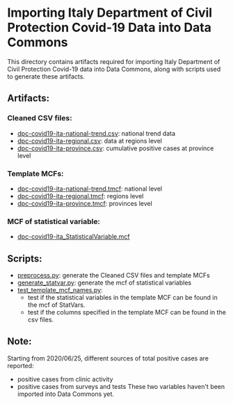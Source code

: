 # Importing Italy Department of Civil Protection Covid-19 Data into Data Commons

This directory contains artifacts required for importing Italy Department of Civil Protection Covid-19 data into Data Commons, along with scripts used to generate these artifacts.

## Artifacts:
### Cleaned CSV files:
- [dpc-covid19-ita-national-trend.csv](dpc-covid19-ita-national-trend.csv): national trend data
- [dpc-covid19-ita-regional.csv](dpc-covid19-ita-regional.csv): data at regions level
- [dpc-covid19-ita-province.csv](dpc-covid19-ita-province.csv): cumulative positive cases at province level

### Template MCFs:
- [dpc-covid19-ita-national-trend.tmcf](dpc-covid19-ita-national-trend.tmcf): national level
- [dpc-covid19-ita-regional.tmcf](dpc-covid19-ita-regional.tmcf): regions level
- [dpc-covid19-ita-province.tmcf](dpc-covid19-ita-province.tmcf): provinces level

### MCF of statistical variable:
- [dpc-covid19-ita_StatisticalVariable.mcf](dpc-covid19-ita_StatisticalVariable.mcf)

## Scripts:
- [preprocess.py](preprocess.py): generate the Cleaned CSV files and template MCFs
- [generate_statvar.py](generate_statvar.py): generate the mcf of statistical variables
- [test_template_mcf_names.py](test_template_mcf_names.py): 
    - test if the statistical variables in the template MCF can be found in the mcf of StatVars.
    - test if the columns specified in the template MCF can be found in the csv files.
    
## Note:
Starting from 2020/06/25, different sources of total positive cases are reported:
- positive cases from clinic activity  
- positive cases from surveys and tests 
These two variables haven't been imported into Data Commons yet.  

